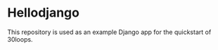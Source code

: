 Hellodjango
===========

This repository is used as an example Django app for the quickstart of 30loops.
